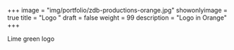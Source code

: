 +++
image = "img/portfolio/zdb-productions-orange.jpg"
showonlyimage = true 
title = "Logo "
draft = false 
weight = 99
description = "Logo in Orange"
+++

Lime green logo
